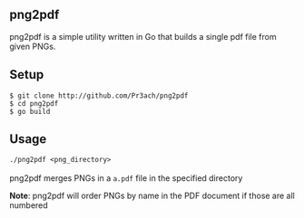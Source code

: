 ## png2pdf
png2pdf is a simple utility written in Go that builds a single pdf file from given PNGs.

## Setup
`$ git clone http://github.com/Pr3ach/png2pdf` <br/>
`$ cd png2pdf` <br/>
`$ go build` <br/>


## Usage
`./png2pdf <png_directory>`<br/><br/>
png2pdf merges PNGs in a `a.pdf` file in the specified directory

**Note**: png2pdf will order PNGs by name in the PDF document if those are all numbered

